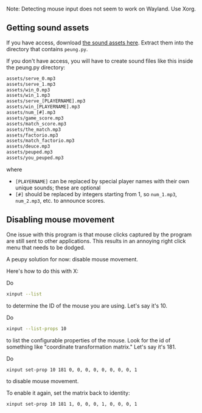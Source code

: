 Note: Detecting mouse input does not seem to work on Wayland. Use Xorg.

## Getting sound assets

If you have access, download [the sound assets here](https://drive.google.com/file/d/1Ky-RoYqmEFlRVsw-29jSYjuCZUNRZ-Xt/view?usp=drive_link).
Extract them into the directory that contains `peung.py`.

If you don't have access, you will have to create sound files like this inside the peung.py directory:
```txt
assets/serve_0.mp3
assets/serve_1.mp3
assets/win_0.mp3
assets/win_1.mp3
assets/serve_[PLAYERNAME].mp3
assets/win_[PLAYERNAME].mp3
assets/num_[#].mp3
assets/game_score.mp3
assets/match_score.mp3
assets/the_match.mp3
assets/factorio.mp3
assets/match_factorio.mp3
assets/deuce.mp3
assets/peuped.mp3
assets/you_peuped.mp3
```
where
- `[PLAYERNAME]` can be replaced by special player names with their own unique sounds; these are optional
- `[#]` should be replaced by integers starting from 1, so `num_1.mp3`, `num_2.mp3`, etc. to announce scores.

## Disabling mouse movement

One issue with this program is that mouse clicks captured by the program are
still sent to other applications. This results in an annoying right click menu
that needs to be dodged.

A peupy solution for now: disable mouse movement.

Here's how to do this with X:

Do
```sh
xinput --list
```
to determine the ID of the mouse you are using. Let's say it's 10.

Do
```sh
xinput --list-props 10
```
to list the configurable properties of the mouse.
Look for the id of something like "coordinate transformation matrix."
Let's say it's 181.

Do
```sh
xinput set-prop 10 181 0, 0, 0, 0, 0, 0, 0, 0, 1
```
to disable mouse movement.

To enable it again, set the matrix back to identity:
```sh
xinput set-prop 10 181 1, 0, 0, 0, 1, 0, 0, 0, 1
```
